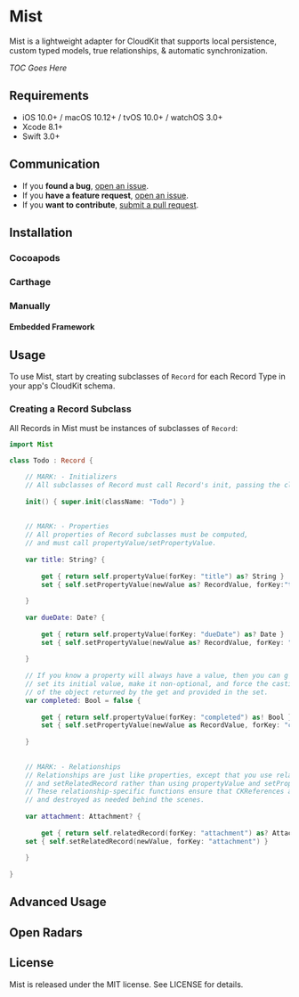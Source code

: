 # Mist

Mist is a lightweight adapter for CloudKit that supports local persistence, custom typed models, true relationships, & automatic synchronization.

*TOC Goes Here*

## Requirements
- iOS 10.0+ / macOS 10.12+ / tvOS 10.0+ / watchOS 3.0+
- Xcode 8.1+
- Swift 3.0+

## Communication
- If you **found a bug**, [open an issue](https://github.com/mmccroskey/Mist/issues/new).
- If you **have a feature request**, [open an issue](https://github.com/mmccroskey/Mist/issues/new).
- If you **want to contribute**, [submit a pull request](https://github.com/mmccroskey/Mist/pulls/new).

## Installation
### Cocoapods
### Carthage
### Manually
#### Embedded Framework

## Usage

To use Mist, start by creating subclasses of `Record` for each Record Type in your app's CloudKit schema.

### Creating a Record Subclass
All Records in Mist must be instances of subclasses of `Record`:

```swift
import Mist

class Todo : Record {

    // MARK: - Initializers
    // All subclasses of Record must call Record's init, passing the class name	
    
    init() { super.init(className: "Todo") }
    
    
    // MARK: - Properties
    // All properties of Record subclasses must be computed, 
    // and must call propertyValue/setPropertyValue.
    
    var title: String? {
    
        get { return self.propertyValue(forKey: "title") as? String }
        set { self.setPropertyValue(newValue as? RecordValue, forKey:"title") }
    	
    }
    
    var dueDate: Date? {
    
        get { return self.propertyValue(forKey: "dueDate") as? Date }
        set { self.setPropertyValue(newValue as? RecordValue, forKey: "dueDate") }
    	
    }
    
    // If you know a property will always have a value, then you can g
    // set its initial value, make it non-optional, and force the casting
    // of the object returned by the get and provided in the set.
    var completed: Bool = false {
    
        get { return self.propertyValue(forKey: "completed") as! Bool }
        set { self.setPropertyValue(newValue as RecordValue, forKey: "completed") }
    
    }
    
    
    // MARK: - Relationships
    // Relationships are just like properties, except that you use relatedRecord
    // and setRelatedRecord rather than using propertyValue and setPropertyValue.
    // These relationship-specific functions ensure that CKReferences are created
    // and destroyed as needed behind the scenes.
	
    var attachment: Attachment? {
    
        get { return self.relatedRecord(forKey: "attachment") as? Attachment }
	set { self.setRelatedRecord(newValue, forKey: "attachment") }
    
    }
    
}

```

## Advanced Usage

## Open Radars

## License
Mist is released under the MIT license. See LICENSE for details.

